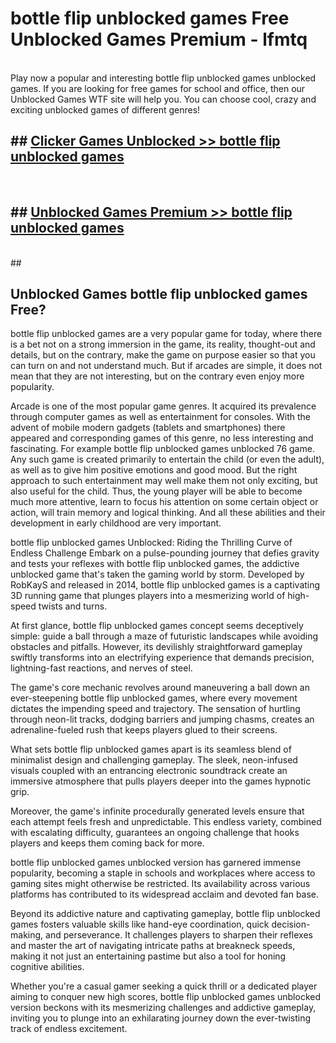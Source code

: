 # bottle flip unblocked games  Free Unblocked Games Premium - lfmtq <br>
<br>
Play now a popular and interesting bottle flip unblocked games unblocked games. If you are looking for free games for school and office, then our Unblocked Games WTF site will help you. You can choose cool, crazy and exciting unblocked games of different genres!


## ##  [Clicker Games Unblocked >> bottle flip unblocked games](http://freeplayer.one?title=bottle_flip_unblocked_games&ref=UGames)
  <br>

##  ## [Unblocked Games Premium >> bottle flip unblocked games](http://freeplayer.one?title=bottle_flip_unblocked_games&ref=UGames)
  <br>
  ##



## Unblocked Games bottle flip unblocked games Free?

bottle flip unblocked games are a very popular game for today, where there is a bet not on a strong immersion in the game, its reality, thought-out and details, but on the contrary, make the game on purpose easier so that you can turn on and not understand much. But if arcades are simple, it does not mean that they are not interesting, but on the contrary even enjoy more popularity.

Arcade is one of the most popular game genres. It acquired its prevalence through computer games as well as entertainment for consoles. With the advent of mobile modern gadgets (tablets and smartphones) there appeared and corresponding games of this genre, no less interesting and fascinating. For example bottle flip unblocked games unblocked 76 game. Any such game is created primarily to entertain the child (or even the adult), as well as to give him positive emotions and good mood. But the right approach to such entertainment may well make them not only exciting, but also useful for the child. Thus, the young player will be able to become much more attentive, learn to focus his attention on some certain object or action, will train memory and logical thinking. And all these abilities and their development in early childhood are very important.

bottle flip unblocked games Unblocked: Riding the Thrilling Curve of Endless Challenge
Embark on a pulse-pounding journey that defies gravity and tests your reflexes with bottle flip unblocked games, the addictive unblocked game that's taken the gaming world by storm. Developed by RobKayS and released in 2014, bottle flip unblocked games is a captivating 3D running game that plunges players into a mesmerizing world of high-speed twists and turns.

At first glance, bottle flip unblocked games concept seems deceptively simple: guide a ball through a maze of futuristic landscapes while avoiding obstacles and pitfalls. However, its devilishly straightforward gameplay swiftly transforms into an electrifying experience that demands precision, lightning-fast reactions, and nerves of steel.

The game's core mechanic revolves around maneuvering a ball down an ever-steepening bottle flip unblocked games, where every movement dictates the impending speed and trajectory. The sensation of hurtling through neon-lit tracks, dodging barriers and jumping chasms, creates an adrenaline-fueled rush that keeps players glued to their screens.

What sets bottle flip unblocked games apart is its seamless blend of minimalist design and challenging gameplay. The sleek, neon-infused visuals coupled with an entrancing electronic soundtrack create an immersive atmosphere that pulls players deeper into the games hypnotic grip.

Moreover, the game's infinite procedurally generated levels ensure that each attempt feels fresh and unpredictable. This endless variety, combined with escalating difficulty, guarantees an ongoing challenge that hooks players and keeps them coming back for more.

bottle flip unblocked games unblocked version has garnered immense popularity, becoming a staple in schools and workplaces where access to gaming sites might otherwise be restricted. Its availability across various platforms has contributed to its widespread acclaim and devoted fan base.

Beyond its addictive nature and captivating gameplay, bottle flip unblocked games fosters valuable skills like hand-eye coordination, quick decision-making, and perseverance. It challenges players to sharpen their reflexes and master the art of navigating intricate paths at breakneck speeds, making it not just an entertaining pastime but also a tool for honing cognitive abilities.

Whether you're a casual gamer seeking a quick thrill or a dedicated player aiming to conquer new high scores, bottle flip unblocked games unblocked version beckons with its mesmerizing challenges and addictive gameplay, inviting you to plunge into an exhilarating journey down the ever-twisting track of endless excitement.